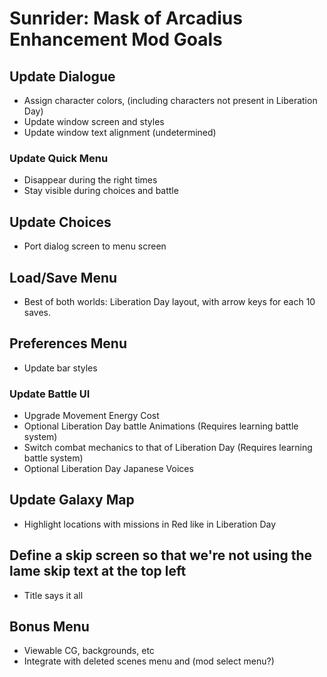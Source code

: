# Sunrider: Mask of Arcadius Enhancement Mod Goals

## Update Dialogue

* Assign character colors, (including characters not present in Liberation Day)
* Update window screen and styles
* Update window text alignment (undetermined)

### Update Quick Menu

* Disappear during the right times
* Stay visible during choices and battle

## Update Choices

* Port dialog screen to menu screen

## Load/Save Menu

* Best of both worlds: Liberation Day layout, with arrow keys for each 10 saves.

## Preferences Menu

* Update bar styles

### Update Battle UI

* Upgrade Movement Energy Cost
* Optional Liberation Day battle Animations (Requires learning battle system)
* Switch combat mechanics to that of Liberation Day (Requires learning battle system)
* Optional Liberation Day Japanese Voices

## Update Galaxy Map

* Highlight locations with missions in Red like in Liberation Day

## Define a skip screen so that we're not using the lame skip text at the top left

* Title says it all

## Bonus Menu

* Viewable CG, backgrounds, etc
* Integrate with deleted scenes menu and (mod select menu?)